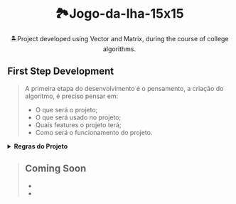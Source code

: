 <div align=center>
  <h1>🏞️Jogo-da-lha-15x15</h1>
  <p>🏝️Project developed using Vector and Matrix, during the course of college algorithms.</p>
</div>

<h2>First Step Development </h1>

> A primeira etapa do desenvolvimento é o pensamento, a criação do algoritmo, é preciso pensar em:
> <ul>
  >  <li>O que será o projeto;</li>
  >  <li>O que será usado no projeto;</li>
  >  <li>Quais features o projeto terá;</li>
  >  <li>Como será o funcionamento do projeto.</li>
> </ul>



<details>
<summary><strong>Regras do Projeto</strong></summary>
  
  <br/>
  
  > <h4>Primeiras Etapas: </h4>
  >
  > 1. 
  >
  > 2. O que será usado no projeto:
  >
  >     - [ ] Coming Soon
  >     
  > <br/>
  > 
  > 3. Features:
  > 
  >     - [ ] Coming Soon
  > 
  > <br/>
  > 
  > 4. Funcionamento:
  > 
  > 
  >     **1.** Coming Soon
  >     
  >     **2.** Coming Soon
  >     
  >     **3.** Coming Soon
  >     
  >     **4.** Coming Soon
  >     
  >     **5.** Coming Soon
  >     
  >     **6.** Coming Soon
</details>

> Coming Soon
> - 
> - 
> - 

<br/>
